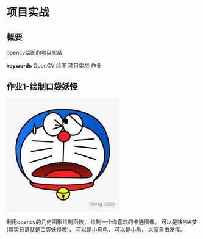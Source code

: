 # 项目实战

## 概要
opencv绘图的项目实战

**keywords** OpenCV 绘图  项目实战 作业


## 作业1-绘制口袋妖怪
![duolaAmeng.png](./image/duolaAmeng.png)

利用opencv的几何图形绘制函数， 绘制一个你喜欢的卡通图像。 可以是哆啦A梦(其实日语就是口袋妖怪啦)， 可以是小乌龟， 可以是小鸟， 大家自由发挥。
